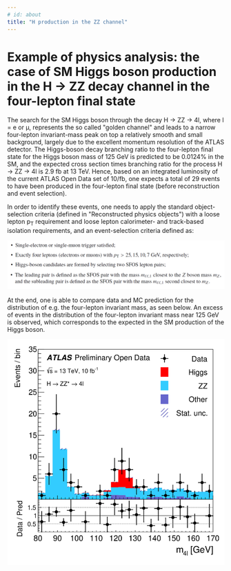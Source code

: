 ```yaml
---
# id: about
title: "H production in the ZZ channel"
---
```


# Example of physics analysis: the case of SM Higgs boson production in the H &rarr; ZZ decay channel in the four-lepton final state

The search for the SM Higgs boson through the decay H &rarr;  ZZ &rarr; 4l, where l = e or &mu;, represents the so called "golden channel" and leads to a narrow four-lepton invariant-mass peak on top a relatively smooth and small background, largely due to the excellent momentum resolution of the ATLAS detector. The Higgs-boson decay branching ratio to the four-lepton final state for the Higgs boson mass of 125 GeV is predicted
to be 0.0124% in the SM, and the expected cross section times branching ratio for the process H &rarr; ZZ &rarr; 4l is 2.9 fb at 13 TeV.
Hence, based on an integrated luminosity of the current ATLAS Open Data set of 10/fb, one expects a total of 29 events to have been produced in the four-lepton final state (before reconstruction and event selection).

In order to identify these events, one needs to apply the standard object-selection criteria (defined in "Reconstructed physics objects") with a loose lepton p<sub>T</sub> requirement and loose lepton calorimeter- and track-based isolation requirements, and an event-selection criteria defined as:

![path](pictures/FL2.png)

At the end, one is able to compare data and MC prediction for the distribution of e.g. the four-lepton invariant mass, as seen below. An excess of events in the distribution of the four-lepton invariant mass near 125 GeV is observed, which corresponds to the expected in the SM production of the Higgs boson.

![path](pictures/fig_09h.png)
